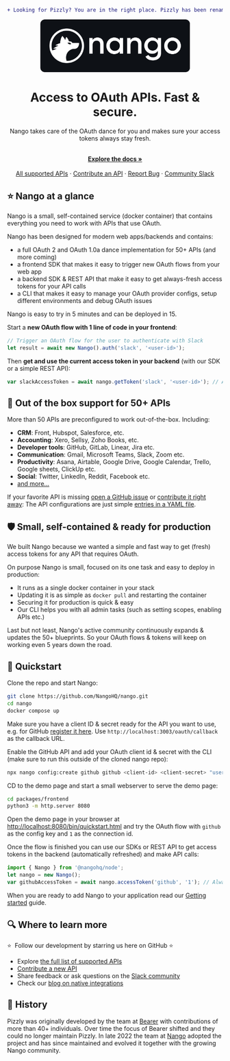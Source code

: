 ```diff
+ Looking for Pizzly? You are in the right place. Pizzly has been renamed Nango. Using Pizzly v0.2.x? Please read this about migrating to Nango v0.3+: https://docs.nango.dev/pizzly/migration +
```

<div align="center">
  
<img src="/assets/nango-logo.png?raw=true" width="350">

</div>

<h1 align="center">Access to OAuth APIs. Fast & secure.</h1>

<div align="center">
Nango takes care of the OAuth dance for you and makes sure your access tokens always stay fresh.
</div>

<p align="center">
    <br />
    <a href="https://docs.nango.dev/" rel="dofollow"><strong>Explore the docs »</strong></a>
    <br />

  <br/>
    <a href="https://nango.dev/oauth-providers">All supported APIs</a>
    ·
    <a href="https://docs.nango.dev/contribute-api">Contribute an API</a>
    ·
    <a href="https://github.com/nangohq/nango/issues">Report Bug</a>
    ·
    <a href="https://nango.dev/slack">Community Slack</a>
</p>

## ⭐ Nango at a glance

Nango is a small, self-contained service (docker container) that contains everything you need to work with APIs that use OAuth.

Nango has been designed for modern web apps/backends and contains:

-   a full OAuth 2 and OAuth 1.0a dance implementation for 50+ APIs (and more coming)
-   a frontend SDK that makes it easy to trigger new OAuth flows from your web app
-   a backend SDK & REST API that make it easy to get always-fresh access tokens for your API calls
-   a CLI that makes it easy to manage your OAuth provider configs, setup different environments and debug OAuth issues

Nango is easy to try in 5 minutes and can be deployed in 15.

Start a **new OAuth flow with 1 line of code in your frontend**:

```ts
// Trigger an OAuth flow for the user to authenticate with Slack
let result = await new Nango().auth('slack', '<user-id>');
```

Then **get and use the current access token in your backend** (with our SDK or a simple REST API):

```ts
var slackAccessToken = await nango.getToken('slack', '<user-id>'); // Always fresh & ready to use
```

## 👾 Out of the box support for 50+ APIs

More than 50 APIs are preconfigured to work out-of-the-box. Including:

-   **CRM**: Front, Hubspot, Salesforce, etc.
-   **Accounting**: Xero, Sellsy, Zoho Books, etc.
-   **Developer tools**: GitHub, GitLab, Linear, Jira etc.
-   **Communication**: Gmail, Microsoft Teams, Slack, Zoom etc.
-   **Productivity**: Asana, Airtable, Google Drive, Google Calendar, Trello, Google sheets, ClickUp etc.
-   **Social**: Twitter, LinkedIn, Reddit, Facebook etc.
-   [and more...](https://nango.dev/oauth-providers)

If your favorite API is missing [open a GitHub issue](https://github.com/NangoHQ/nango/issues/new) or [contribute it right away](https://docs.nango.dev/contribute-api): The API configurations are just simple [entries in a YAML file](https://www.nango.dev/oauth-providers).

## 🛡️ Small, self-contained & ready for production

We built Nango because we wanted a simple and fast way to get (fresh) access tokens for any API that requires OAuth.

On purpose Nango is small, focused on its one task and easy to deploy in production:

-   It runs as a single docker container in your stack
-   Updating it is as simple as `docker pull` and restarting the container
-   Securing it for production is quick & easy
-   Our CLI helps you with all admin tasks (such as setting scopes, enabling APIs etc.)

Last but not least, Nango's active community continuously expands & updates the 50+ blueprints. So your OAuth flows & tokens will keep on working even 5 years down the road.

## 🚀 Quickstart

Clone the repo and start Nango:

```bash
git clone https://github.com/NangoHQ/nango.git
cd nango
docker compose up
```

Make sure you have a client ID & secret ready for the API you want to use, e.g. for GitHub [register it here](https://docs.github.com/en/developers/apps/building-oauth-apps/creating-an-oauth-app). Use `http://localhost:3003/oauth/callback` as the callback URL.

Enable the GitHub API and add your OAuth client id & secret with the CLI (make sure to run this outside of the cloned nango repo):

```bash
npx nango config:create github github <client-id> <client-secret> "user,public_repo"
```

CD to the demo page and start a small webserver to serve the demo page:

```bash
cd packages/frontend
python3 -m http.server 8080
```

Open the demo page in your browser at [http://localhost:8080/bin/quickstart.html](http://localhost:8080/bin/quickstart.html) and try the OAuth flow with `github` as the config key and `1` as the connection id.

Once the flow is finished you can use our SDKs or REST API to get access tokens in the backend (automatically refreshed) and make API calls:

```ts
import { Nango } from '@nangohq/node';
let nango = new Nango();
var githubAccessToken = await nango.accessToken('github', '1'); // Always fresh & ready to use
```

When you are ready to add Nango to your application read our [Getting started](https://docs.nango.dev/quickstart) guide.

## 🔍 Where to learn more

⭐  Follow our development by starring us here on GitHub ⭐

-   Explore [the full list of supported APIs](https://nango.dev/oauth-providers)
-   [Contribute a new API](https://docs.nango.dev/contribute-api)
-   Share feedback or ask questions on the [Slack community](https://nango.dev/slack)
-   Check our [blog on native integrations](https://www.nango.dev/blog)

## 🐻 History

Pizzly was originally developed by the team at [Bearer](https://www.bearer.com/?ref=pizzly) with contributions of more than 40+ individuals. Over time the focus of Bearer shifted and they could no longer maintain Pizzly. In late 2022 the team at [Nango](https://www.nango.dev) adopted the project and has since maintained and evolved it together with the growing Nango community.
